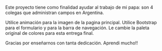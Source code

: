 Este proyecto tiene como finalidad ayudar al trabajo de mi papa: son 4 colegas que administran campos en Argentina.

Utilice animación para la imagen de la pagina principal. 
Utilice Bootstrap para el formulario y para la barra de navegación.
Le cambie la paleta original de colores para esta entrega final.

Gracias por enseñarnos con tanta dedicación. Aprendi mucho!!